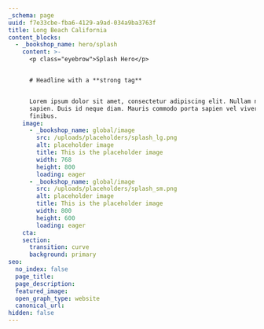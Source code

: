 ```yaml
---
_schema: page
uuid: f7e33cbe-fba6-4129-a9ad-034a9ba3763f
title: Long Beach California
content_blocks:
  - _bookshop_name: hero/splash
    content: >-
      <p class="eyebrow">Splash Hero</p>


      # Headline with a **strong tag**


      Lorem ipsum dolor sit amet, consectetur adipiscing elit. Nullam non tellus
      sapien. Duis id neque diam. Mauris commodo porta sapien vel viverra. Sed
      finibus.
    image:
      - _bookshop_name: global/image
        src: /uploads/placeholders/splash_lg.png
        alt: placeholder image
        title: This is the placeholder image
        width: 768
        height: 800
        loading: eager
      - _bookshop_name: global/image
        src: /uploads/placeholders/splash_sm.png
        alt: placeholder image
        title: This is the placeholder image
        width: 800
        height: 600
        loading: eager
    cta:
    section:
      transition: curve
      background: primary
seo:
  no_index: false
  page_title:
  page_description:
  featured_image:
  open_graph_type: website
  canonical_url:
hidden: false
---
```

